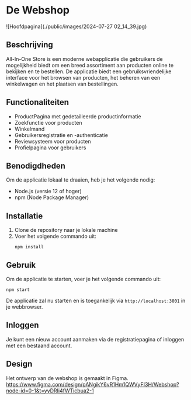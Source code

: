 # De Webshop
![Hoofdpagina](./public/images/2024-07-27 02_14_39.jpg)
## Beschrijving
All-In-One Store is een moderne webapplicatie die gebruikers de mogelijkheid biedt om een breed assortiment aan producten online te bekijken en te bestellen. De applicatie biedt een gebruiksvriendelijke interface voor het browsen van producten, het beheren van een winkelwagen en het plaatsen van bestellingen.

## Functionaliteiten
- ProductPagina met gedetailleerde productinformatie
- Zoekfunctie voor producten
- Winkelmand 
- Gebruikersregistratie en -authenticatie
- Reviewsysteem voor producten
- Profielpagina voor gebruikers

## Benodigdheden
Om de applicatie lokaal te draaien, heb je het volgende nodig:
- Node.js (versie 12 of hoger)
- npm (Node Package Manager)

## Installatie
1. Clone de repository naar je lokale machine
3. Voer het volgende commando uit:
   ```
   npm install
   ```

## Gebruik
Om de applicatie te starten, voer je het volgende commando uit:
```
npm start
```
De applicatie zal nu starten en is toegankelijk via `http://localhost:3001` in je webbrowser.

## Inloggen
Je kunt een nieuw account aanmaken via de registratiepagina of inloggen met een bestaand account.

## Design
Het ontwerp van de webshop is gemaakt in Figma.
https://www.figma.com/design/pANgikY6vR1Hm1QWVyFI3H/Webshop?node-id=0-1&t=yyDRIi4fWTicbua2-1



